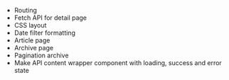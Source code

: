 - Routing
- Fetch API for detail page
- CSS layout
- Date filter formatting
- Article page
- Archive page
- Pagination archive
- Make API content wrapper component with loading, success and error state
